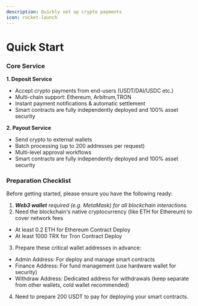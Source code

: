 ```yaml
---
description: Quickly set up crypto payments
icon: rocket-launch
---
```


# Quick Start

### Core Service



**1. Deposit Service**

* Accept crypto payments from end-users (USDT/DAI/USDC etc.)
* Multi-chain support: Ethereum, Arbitrum,TRON
* Instant payment notifications & automatic settlement
* Smart contracts are fully independently deployed and 100% asset security

**2. Payout Service**

* Send crypto to external wallets
* Batch processing (up to 200 addresses per request)
* Multi-level approval workflows
* Smart contracts are fully independently deployed and 100% asset security

### Preparation Checklist

Before getting started, please ensure you have the following ready:

1. _**Web3 wallet** required (e.g. MetaMask) for all blockchain interactions._
2. Need the blockchain's native cryptocurrency (like ETH for Ethereum) to cover network fees&#x20;

* At least 0.2 ETH for Ethereum Contract Deploy
* At least 1000 TRX for Tron Contract Deploy

3. Prepare these critical wallet addresses in advance:

* Admin Address: For deploy and manage smart contracts
* Finance Address: For fund management (use hardware wallet for security)
* Withdraw Address: Dedicated address for withdrawals (keep separate from other wallets, cold wallet recommended)

4. Need to prepare 200 USDT to pay for deploying your smart contracts.
